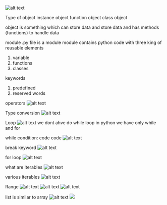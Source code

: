 ![alt text](image-4.png)

Type of object
instance object
function object
class object

object is something which can store data and store data and has methods (functions) to handle data 

module
.py file is a module 
module contains python code with three king of reusable elements 
1) variable
2) functions
3) classes

keywords 
1) predefined
2) reserved words 

operators
![alt text](image.png)

Type conversion 
![alt text](image-1.png)

Loop
![alt text](image-2.png)
we dont ahve do while loop in python we have only while and for 

while condition:
     code 
     code 
![alt text](image-3.png)

break keyword
![alt text](image-4.png)

for loop
![alt text](image-5.png)

what are iterables
![alt text](image-6.png)

various iterables
![alt text](image-7.png)

Range
![alt text](image-8.png)
![alt text](image-9.png)
![alt text](image-10.png)

list is similar to array
![alt text](image-11.png)
![ ](image-12.png)